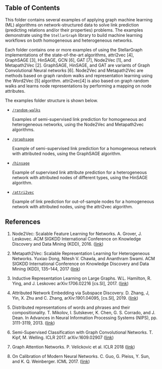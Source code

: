 ## Table of Contents

This folder contains several examples of applying graph machine learning (ML) algorithms on network-structured
data to solve link prediction (predicting relations and/or their properties) problems. The
examples demonstrate using the `StellarGraph` library to build machine learning
workflows on both homogeneous and heterogeneous networks.

Each folder contains one or more examples of using the StellarGraph implementations of the
state-of-the-art algorithms, attri2vec [4], GraphSAGE [3], HinSAGE, GCN [6], GAT [7], Node2Vec [1], and Metapath2Vec [2].
GraphSAGE, HinSAGE, and GAT are variants of Graph Convolutional Neural networks [6]. Node2Vec and
Metapath2Vec are methods based on graph random walks and representation learning using the
Word2Vec [5] algorithm. attri2vec[4] is also based on graph random walks and learns node
representations by performing a mapping on node attributes.

The examples folder structure is shown below.

- [`/random-walks`](https://github.com/stellargraph/stellargraph/tree/master/demos/link-prediction/random-walks)

  Examples of semi-supervised link prediction for homogeneous and heterogeneous networks,
  using the Node2Vec and Metapath2vec algorithms.

- [`/graphsage`](https://github.com/stellargraph/stellargraph/tree/master/demos/link-prediction/graphsage)

  Example of semi-supervised link prediction for a homogeneous network with attributed nodes,
  using the GraphSAGE algorithm.

- [`/hinsage`](https://github.com/stellargraph/stellargraph/tree/master/demos/link-prediction/hinsage)

  Example of supervised link attribute prediction for a heterogeneous network with attributed nodes of different types,
  using the HinSAGE algorithm.

- [`/attri2vec`](https://github.com/stellargraph/stellargraph/tree/master/demos/link-prediction/attri2vec)

  Example of link prediction for out-of-sample nodes for a homogeneous network with attributed nodes,
  using the attri2vec algorithm.

## References

1. Node2Vec: Scalable Feature Learning for Networks. A. Grover, J. Leskovec. ACM SIGKDD International Conference on
   Knowledge Discovery and Data Mining (KDD), 2016. ([link](https://snap.stanford.edu/node2vec/))

2. Metapath2Vec: Scalable Representation Learning for Heterogeneous Networks. Yuxiao Dong, Nitesh V. Chawla, and
   Ananthram Swami. ACM SIGKDD International Conference on Knowledge Discovery and Data Mining (KDD), 135–144, 2017
   ([link](https://ericdongyx.github.io/metapath2vec/m2v.html))

3. Inductive Representation Learning on Large Graphs. W.L. Hamilton, R. Ying, and J. Leskovec arXiv:1706.02216
   [cs.SI], 2017. ([link](http://snap.stanford.edu/graphsage/))

4. Attributed Network Embedding via Subspace Discovery. D. Zhang, J, Yin, X. Zhu and C. Zhang, arXiv:1901.04095,
   [cs.SI], 2019. ([link](https://arxiv.org/abs/1901.04095))

5. Distributed representations of words and phrases and their compositionality. T. Mikolov,
   I. Sutskever, K. Chen, G. S. Corrado, and J. Dean. In Advances in Neural Information Processing
   Systems (NIPS), pp. 3111-3119, 2013. ([link](https://papers.nips.cc/paper/5021-distributed-representations-of-words-and-phrases-and-their-compositionality.pdf))

6. Semi-Supervised Classification with Graph Convolutional Networks. T. Kipf, M. Welling.
   ICLR 2017. arXiv:1609.02907 ([link](https://arxiv.org/abs/1609.02907))

7. Graph Attention Networks. P. Velickovic et al. ICLR 2018 ([link](https://arxiv.org/abs/1710.10903))

8. On Calibration of Modern Neural Networks. C. Guo, G. Pleiss, Y. Sun, and K. Q. Weinberger.
   ICML 2017. ([link](https://geoffpleiss.com/nn_calibration))
